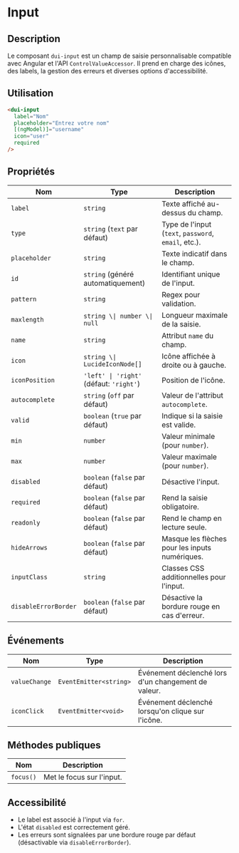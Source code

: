 # Input

## Description
Le composant `dui-input` est un champ de saisie personnalisable compatible avec Angular et l'API `ControlValueAccessor`. Il prend en charge des icônes, des labels, la gestion des erreurs et diverses options d'accessibilité.

## Utilisation

```html
<dui-input
  label="Nom"
  placeholder="Entrez votre nom"
  [(ngModel)]="username"
  icon="user"
  required
/>
```

## Propriétés

| Nom                | Type                             | Description |
|--------------------|--------------------------------|-------------|
| `label`           | `string`                        | Texte affiché au-dessus du champ. |
| `type`            | `string` (`text` par défaut)   | Type de l'input (`text`, `password`, `email`, etc.). |
| `placeholder`     | `string`                        | Texte indicatif dans le champ. |
| `id`              | `string` (généré automatiquement) | Identifiant unique de l'input. |
| `pattern`         | `string`                        | Regex pour validation. |
| `maxlength`       | `string \\| number \\| null`   | Longueur maximale de la saisie. |
| `name`            | `string`                        | Attribut `name` du champ. |
| `icon`            | `string \\| LucideIconNode[]`  | Icône affichée à droite ou à gauche. |
| `iconPosition`    | `'left' \| 'right'` (défaut: `'right'`) | Position de l'icône. |
| `autocomplete`    | `string` (`off` par défaut)     | Valeur de l'attribut `autocomplete`. |
| `valid`           | `boolean` (`true` par défaut)  | Indique si la saisie est valide. |
| `min`             | `number`                        | Valeur minimale (pour `number`). |
| `max`             | `number`                        | Valeur maximale (pour `number`). |
| `disabled`        | `boolean` (`false` par défaut) | Désactive l'input. |
| `required`        | `boolean` (`false` par défaut) | Rend la saisie obligatoire. |
| `readonly`        | `boolean` (`false` par défaut) | Rend le champ en lecture seule. |
| `hideArrows`      | `boolean` (`false` par défaut) | Masque les flèches pour les inputs numériques. |
| `inputClass`      | `string`                        | Classes CSS additionnelles pour l'input. |
| `disableErrorBorder` | `boolean` (`false` par défaut) | Désactive la bordure rouge en cas d'erreur. |

## Événements

| Nom          | Type                         | Description |
|-------------|------------------------------|-------------|
| `valueChange` | `EventEmitter<string>`       | Événement déclenché lors d'un changement de valeur. |
| `iconClick`  | `EventEmitter<void>`         | Événement déclenché lorsqu'on clique sur l'icône. |

## Méthodes publiques

| Nom         | Description |
|------------|-------------|
| `focus()`  | Met le focus sur l'input. |

## Accessibilité
- Le label est associé à l'input via `for`.
- L'état `disabled` est correctement géré.
- Les erreurs sont signalées par une bordure rouge par défaut (désactivable via `disableErrorBorder`).
